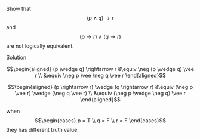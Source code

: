 Show that $$(p \wedge q) \rightarrow r$$ and $$(p \rightarrow r) \wedge (q \rightarrow r)$$ are not logically equivalent.

Solution

$$\begin{aligned}
(p \wedge q) \rightarrow r 
&\equiv \neg (p \wedge q) \vee r \\
&\equiv \neg p \vee \neg q \vee r
\end{aligned}$$

$$\begin{aligned}
(p \rightarrow r) \wedge (q \rightarrow r) 
&\equiv (\neg p \vee r) \wedge (\neg q \vee r) \\
&\equiv (\neg p \wedge \neg q) \vee r
\end{aligned}$$

when
$$\begin{cases}
p = T \\
q = F \\
r = F
\end{cases}$$ they has different truth value.